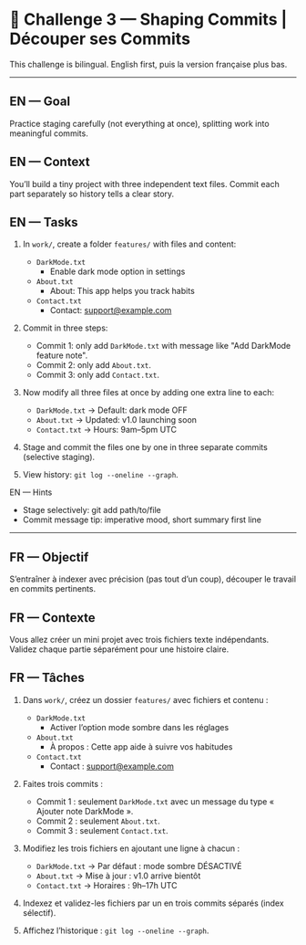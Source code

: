 # 🧩 Challenge 3 — Shaping Commits | Découper ses Commits

This challenge is bilingual. English first, puis la version française plus bas.

---

## EN — Goal

Practice staging carefully (not everything at once), splitting work into meaningful commits.

## EN — Context

You’ll build a tiny project with three independent text files. Commit each part separately so history tells a clear story.

## EN — Tasks

1. In `work/`, create a folder `features/` with files and content:
   - `DarkMode.txt`
     - Enable dark mode option in settings
   - `About.txt`
     - About: This app helps you track habits
   - `Contact.txt`
     - Contact: support@example.com
2. Commit in three steps:
   - Commit 1: only add `DarkMode.txt` with message like "Add DarkMode feature note".
   - Commit 2: only add `About.txt`.
   - Commit 3: only add `Contact.txt`.
3. Now modify all three files at once by adding one extra line to each:

   - `DarkMode.txt` -> Default: dark mode OFF
   - `About.txt` -> Updated: v1.0 launching soon
   - `Contact.txt` -> Hours: 9am–5pm UTC

4. Stage and commit the files one by one in three separate commits (selective staging).

5. View history: `git log --oneline --graph`.

EN — Hints

- Stage selectively: git add path/to/file
- Commit message tip: imperative mood, short summary first line

---

## FR — Objectif

S’entraîner à indexer avec précision (pas tout d’un coup), découper le travail en commits pertinents.

## FR — Contexte

Vous allez créer un mini projet avec trois fichiers texte indépendants. Validez chaque partie séparément pour une histoire claire.

## FR — Tâches

1. Dans `work/`, créez un dossier `features/` avec fichiers et contenu :
   - `DarkMode.txt`
     - Activer l’option mode sombre dans les réglages
   - `About.txt`
     - À propos : Cette app aide à suivre vos habitudes
   - `Contact.txt`
     - Contact : support@example.com
2. Faites trois commits :
   - Commit 1 : seulement `DarkMode.txt` avec un message du type « Ajouter note DarkMode ».
   - Commit 2 : seulement `About.txt`.
   - Commit 3 : seulement `Contact.txt`.
3. Modifiez les trois fichiers en ajoutant une ligne à chacun :

   - `DarkMode.txt` -> Par défaut : mode sombre DÉSACTIVÉ
   - `About.txt` -> Mise à jour : v1.0 arrive bientôt
   - `Contact.txt` -> Horaires : 9h–17h UTC

4. Indexez et validez-les fichiers par un en trois commits séparés (index sélectif).
5. Affichez l’historique : `git log --oneline --graph`.
